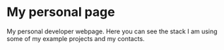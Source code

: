 # My personal page

My personal developer webpage. Here you can see the stack I am using some of my example projects and my contacts.